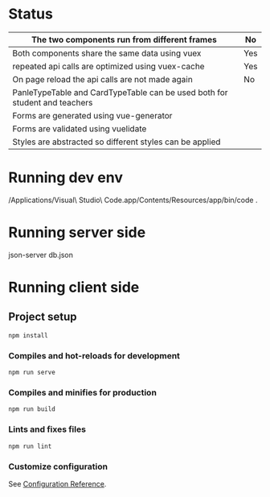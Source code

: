 # Status

| The two components run from different frames                               | No  |
|----------------------------------------------------------------------------|-----|
| Both components share the same data using vuex                             | Yes |
| repeated api calls are optimized using vuex-cache                          | Yes |
| On page reload the api calls are not made again                            | No  |
| PanleTypeTable and CardTypeTable can be used both for student and teachers |     |
| Forms are generated using vue-generator                                    |     |
| Forms are validated using vuelidate                                        |     |
| Styles are abstracted so different styles can be applied                   |     |


# Running dev env
/Applications/Visual\ Studio\ Code.app/Contents/Resources/app/bin/code .


# Running server side
json-server db.json


# Running client side

## Project setup
```
npm install
```

### Compiles and hot-reloads for development
```
npm run serve
```

### Compiles and minifies for production
```
npm run build
```

### Lints and fixes files
```
npm run lint
```

### Customize configuration
See [Configuration Reference](https://cli.vuejs.org/config/).
